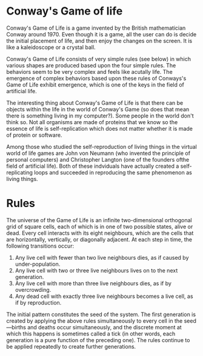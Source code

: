 # Conway's Game of life 

Conway's Game of Life is a game invented by the British mathematician Conway around 1970. Even though it is a game, all the user can do is decide the initial placement of life, and then enjoy the changes on the screen. It is like a kaleidoscope or a crystal ball.

Conway's Game of Life consists of very simple rules (see below) in which various shapes are produced based upon the four simple rules. The behaviors seem to be very complex and feels like acutally life. The emergence of complex behaviors based upon these rules of Conways's Game of Life exhibit emergence, which is one of the keys in the field of artificial life. 

The interesting thing about Conway's Game of Life is that there can be objects within the life in the world of Conway's Game (so does that mean there is something living in my computer?). Some people in the world don't think so. Not all organisms are made of proteins that we know so the essence of life is self-replication which does not matter whether it is made of protein or software.

Among those who studied the self-reproduction of living things in the virtual world of life games are John von Neumann (who invented the principle of personal computers) and Christopher Langton (one of the founders ofthe field of artificial life). Both of these indviduals have actually created a self-replicating loops and succeeded in reproducing the same phenomenon as living things.

# Rules
The universe of the Game of Life is an infinite two-dimensional orthogonal grid of square cells, each of which is in one of two possible states, alive or dead. Every cell interacts with its eight neighbours, which are the cells that are horizontally, vertically, or diagonally adjacent. At each step in time, the following transitions occur:
  
  1. Any live cell with fewer than two live neighbours dies, as if caused by under-population.
  2. Any live cell with two or three live neighbours lives on to the next generation.
  3. Any live cell with more than three live neighbours dies, as if by overcrowding.
  4. Any dead cell with exactly three live neighbours becomes a live cell, as if by reproduction.
  
  The initial pattern constitutes the seed of the system. The first generation is created by applying the above rules simultaneously to every cell in the seed—births and deaths occur simultaneously, and the discrete moment at which this happens is sometimes called a tick (in other words, each generation is a pure function of the preceding one). The rules continue to be applied repeatedly to create further generations.
